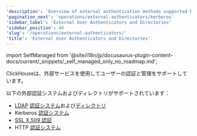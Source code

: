 ```yaml
---
'description': 'Overview of external authentication methods supported by ClickHouse'
'pagination_next': 'operations/external-authenticators/kerberos'
'sidebar_label': 'External User Authenticators and Directories'
'sidebar_position': 48
'slug': '/operations/external-authenticators/'
'title': 'External User Authenticators and Directories'
---
```


import SelfManaged from '@site/i18n/jp/docusaurus-plugin-content-docs/current/_snippets/_self_managed_only_no_roadmap.md';

<SelfManaged />

ClickHouseは、外部サービスを使用してユーザーの認証と管理をサポートしています。

以下の外部認証システムおよびディレクトリがサポートされています：

- [LDAP](/operations/external-authenticators/ldap#ldap-external-authenticator) [認証システム](./ldap.md#ldap-external-authenticator)および[ディレクトリ](./ldap.md#ldap-external-user-directory)
- Kerberos [認証システム](/operations/external-authenticators/kerberos#kerberos-as-an-external-authenticator-for-existing-users)
- [SSL X.509 認証](/operations/external-authenticators/ssl-x509)
- HTTP [認証システム](./http.md)

